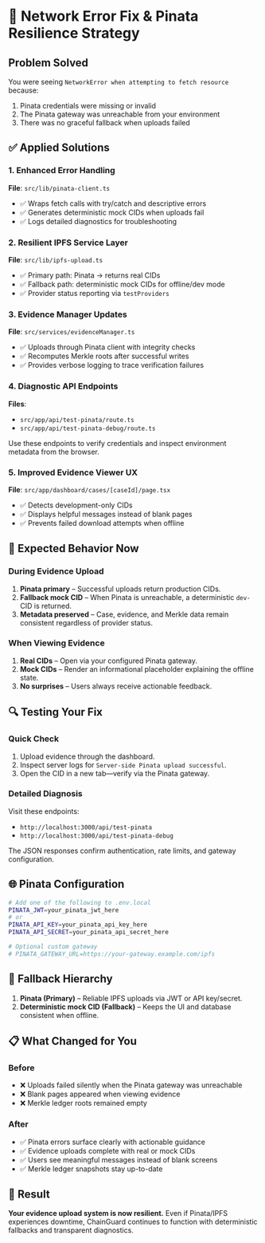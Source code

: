 # 🔧 Network Error Fix & Pinata Resilience Strategy

## Problem Solved
You were seeing `NetworkError when attempting to fetch resource` because:
1. Pinata credentials were missing or invalid
2. The Pinata gateway was unreachable from your environment
3. There was no graceful fallback when uploads failed

## ✅ Applied Solutions

### 1. Enhanced Error Handling
**File**: `src/lib/pinata-client.ts`
- ✅ Wraps fetch calls with try/catch and descriptive errors
- ✅ Generates deterministic mock CIDs when uploads fail
- ✅ Logs detailed diagnostics for troubleshooting

### 2. Resilient IPFS Service Layer
**File**: `src/lib/ipfs-upload.ts`
- ✅ Primary path: Pinata → returns real CIDs
- ✅ Fallback path: deterministic mock CIDs for offline/dev mode
- ✅ Provider status reporting via `testProviders`

### 3. Evidence Manager Updates
**File**: `src/services/evidenceManager.ts`
- ✅ Uploads through Pinata client with integrity checks
- ✅ Recomputes Merkle roots after successful writes
- ✅ Provides verbose logging to trace verification failures

### 4. Diagnostic API Endpoints
**Files**:
- `src/app/api/test-pinata/route.ts`
- `src/app/api/test-pinata-debug/route.ts`

Use these endpoints to verify credentials and inspect environment metadata from the browser.

### 5. Improved Evidence Viewer UX
**File**: `src/app/dashboard/cases/[caseId]/page.tsx`
- ✅ Detects development-only CIDs
- ✅ Displays helpful messages instead of blank pages
- ✅ Prevents failed download attempts when offline

## 🎯 Expected Behavior Now

### During Evidence Upload
1. **Pinata primary** – Successful uploads return production CIDs.
2. **Fallback mock CID** – When Pinata is unreachable, a deterministic `dev-` CID is returned.
3. **Metadata preserved** – Case, evidence, and Merkle data remain consistent regardless of provider status.

### When Viewing Evidence
1. **Real CIDs** – Open via your configured Pinata gateway.
2. **Mock CIDs** – Render an informational placeholder explaining the offline state.
3. **No surprises** – Users always receive actionable feedback.

## 🔍 Testing Your Fix

### Quick Check
1. Upload evidence through the dashboard.
2. Inspect server logs for `Server-side Pinata upload successful`.
3. Open the CID in a new tab—verify via the Pinata gateway.

### Detailed Diagnosis
Visit these endpoints:
- `http://localhost:3000/api/test-pinata`
- `http://localhost:3000/api/test-pinata-debug`

The JSON responses confirm authentication, rate limits, and gateway configuration.

## 🌐 Pinata Configuration

```bash
# Add one of the following to .env.local
PINATA_JWT=your_pinata_jwt_here
# or
PINATA_API_KEY=your_pinata_api_key_here
PINATA_API_SECRET=your_pinata_api_secret_here

# Optional custom gateway
# PINATA_GATEWAY_URL=https://your-gateway.example.com/ipfs
```

## 🔄 Fallback Hierarchy

1. **Pinata (Primary)** – Reliable IPFS uploads via JWT or API key/secret.
2. **Deterministic mock CID (Fallback)** – Keeps the UI and database consistent when offline.

## 📋 What Changed for You

### Before
- ❌ Uploads failed silently when the Pinata gateway was unreachable
- ❌ Blank pages appeared when viewing evidence
- ❌ Merkle ledger roots remained empty

### After
- ✅ Pinata errors surface clearly with actionable guidance
- ✅ Evidence uploads complete with real or mock CIDs
- ✅ Users see meaningful messages instead of blank screens
- ✅ Merkle ledger snapshots stay up-to-date

## 🎯 Result

**Your evidence upload system is now resilient.** Even if Pinata/IPFS experiences downtime, ChainGuard continues to function with deterministic fallbacks and transparent diagnostics.